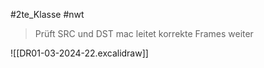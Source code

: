 #2te_Klasse #nwt 

> Prüft SRC und DST mac
> leitet korrekte Frames weiter


![[DR01-03-2024-22.excalidraw]]